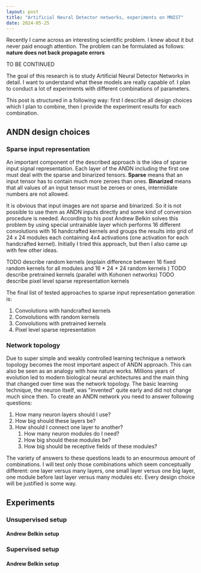 ```yaml
---
layout: post
title: "Artificial Neural Detector networks, experiments on MNIST"
date: 2024-05-25
---
```


Recently I came across an interesting scientific problem. I knew about it but never paid enough attention. The problem 
can be formulated as follows: **nature does not back propagate errors**

TO BE CONTINUED

The goal of this research is to study Artificial Neural Detector Networks in detail. I want to understand what these
models are really capable of. I plan to conduct a lot of experiments with different combinations of parameters.

This post is structured in a following way: first I describe all design choices which I plan to combine, then I provide the 
experiment results for each combination.

## ANDN design choices

### Sparse input representation

An important component of the described approach is the idea of sparse input signal representation. Each layer of the ANDN 
including the first one must deal with the sparse and binarized tensors. **Sparse** means that an input tensor 
has to contain much more zeroes than ones. **Binarized** means that all values of an input tensor must be zeroes or ones,
intermidiate numbers are not allowed. 

It is obvious that input images are not sparse and binarized. So it is not possible to use them as ANDN inputs directly and
some kind of conversion procedure is needed. According to his post Andrew Belkin solves this problem by using special untrainable layer 
which performs 16 different convolutions with 16 handcrafted kernels and groups the results into grid of 24 x 24 modules each 
containing 4x4 activations (one activation for each handcrafted kernel). Initially I tried this approach, but then I also came up with
few other ideas. 

TODO describe random kernels (explain difference between 16 fixed random kernels for all modules and 16 * 24 * 24 random kernels )
TODO describe pretrained kernels (parallel with Kohonen networks)
TODO describe pixel level sparse representation kernels

The final list of tested approaches to sparse input representation generation is:
1. Convolutions with handcrafted kernels
2. Convolutions with random kernels
3. Convolutions with pretrained kernels
4. Pixel level sparse representation

### Network topology

Due to super simple and weakly controlled learning technique a network topology becomes the most important aspect of ANDN
approach. This can also be seen as an analogy with how nature works. Millions years of evolution led to modern biological
neural architectures and the main thing that changed over time was the network topology. The basic learning technique, 
the neuron itself, was "invented" quite early and did not change much since then.
To create an ANDN network you need to answer following questions:
1. How many neuron layers should I use?
2. How big should these layers be?
3. How should I connect one layer to another?
   1. How many neuron modules do I need?
   2. How big should these modules be?
   3. How big should be receptive fields of these modules?

The variety of answers to these questions leads to an enourmous amount of combinations. I will test only those combinations
which seem conceptually different: one layer versus many layers, one small layer versus one big layer, one module before
last layer versus many modules etc. Every design choice will be justified is some way.



## Experiments

### Unsupervised setup
#### Andrew Belkin setup



### Supervised setup
#### Andrew Belkin setup



